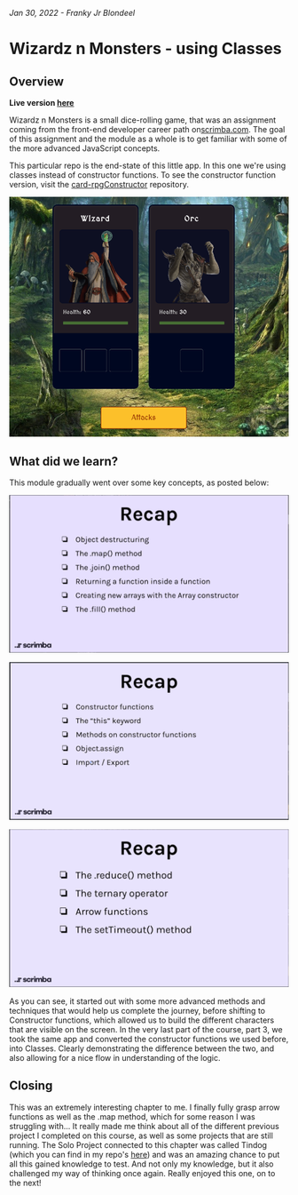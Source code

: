 *Jan 30, 2022 - Franky Jr Blondeel*


# Wizardz n Monsters - using Classes

## Overview

**Live version [here](https://wizardz-n-monsters.netlify.app/)**

Wizardz n Monsters is a small dice-rolling game, that was an assignment coming from the front-end developer career path on[scrimba.com](https://scrimba.com). The goal of this assignment and the module as a whole is to get familiar with some of the more advanced JavaScript concepts.

This particular repo is the end-state of this little app. In this one we're using classes instead of constructor functions. To see the constructor function version, visit the [card-rpgConstructor](https://github.com/MrFranksJr/card-rpgConstructor) repository.

<p align="center">
<img alt="screenshot of the game" src="https://github.com/MrFranksJr/MrFranksJr/blob/main/assets/card-rpg/result.png">
</p>

## What did we learn?

This module gradually went over some key concepts, as posted below:
<p align="center">
<img alt="screenshot of the first chapter" src="https://github.com/MrFranksJr/MrFranksJr/blob/main/assets/card-rpg/part1/recap.png">
</p>
<p align="center">
<img alt="screenshot of the second chapter" src="https://github.com/MrFranksJr/MrFranksJr/blob/main/assets/card-rpg/part2/recap.png">
</p>
<p align="center">
<img alt="screenshot of the third chapter" src="https://github.com/MrFranksJr/MrFranksJr/blob/main/assets/card-rpg/part3/recap.png">
</p>


As you can see, it started out with some more advanced methods and techniques that would help us complete the journey, before shifting to Constructor functions, which allowed us to build the different characters that are visible on the screen.
In the very last part of the course, part 3, we took the same app and converted the constructor functions we used before, into Classes. Clearly demonstrating the difference between the two, and also allowing for a nice flow in understanding of the logic.

## Closing
This was an extremely interesting chapter to me. I finally fully grasp arrow functions as well as the .map method, which for some reason I was struggling with...
It really made me think about all of the different previous project I completed on this course, as well as some projects that are still running.
The Solo Project connected to this chapter was called Tindog (which you can find in my repo's [here](https://github.com/MrFranksJr/tindog)) and was an amazing chance to put all this gained knowledge to test.
And not only my knowledge, but it also challenged my way of thinking once again.
Really enjoyed this one, on to the next!